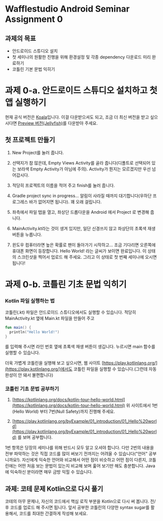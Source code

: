 # Wafflestudio Android Seminar Assignment 0

## 과제의 목표

- 안드로이드 스튜디오 설치
- 첫 세미나의 원활한 진행을 위해 환경설정 및 각종 dependency 다운로드 미리 완료하기
- 코틀린 기본 문법 익히기

# 과제 0-a. 안드로이드 스튜디오 설치하고 첫 앱 실행하기

현재 공식 버전은 [Koala](https://developer.android.com/studio)입니다. 이걸 다운받으셔도 되고, 조금 더 최신 버전을 받고 싶으시다면 [Preview 버전(Jellyfish)](https://developer.android.com/studio/preview)를 다운받아 주세요.

## 첫 프로젝트 만들기

1. New Project를 눌러 줍니다.

2. 선택지가 참 많은데, Empty Views Activity를 골라 줍니다(디폴트로 선택되어 있는 보라색 Empty Activity가 아님에 주의). Activity가 뭔지는 모르겠지만 우선 넘어갑시다.

3. 적당히 프로젝트의 이름을 적어 주고 finish를 눌러 줍니다.

4. Gradle project sync in progress... 알림이 사라질 때까지 대기합니다(우하단 프로그레스 바가 없어지면 됩니다). 꽤 오래 걸립니다.

5. 좌측에서 파일 탭을 열고, 좌상단 드롭다운을 Android 에서 Project 로 변경해 줍니다.

6. MainActivity.kt라는 것이 생겨 있지만, 일단 신경쓰지 않고 좌상단의 초록색 재생 버튼을 누릅니다.

7. 윈도우 컴퓨터라면 높은 확률로 팬이 돌아가기 시작하고... 조금 기다리면 오른쪽에 휴대폰 화면이 등장합니다. Hello World! 라는 글씨가 보이면 완료입니다. 이 상태의 스크린샷을 찍어서 업로드 해 주세요. 그리고 이 상태로 첫 번째 세미나에 오시면 됩니다!

# 과제 0-b. 코틀린 기초 문법 익히기

### Kotlin 파일 실행하는 법

코틀린(.kt) 파일은 안드로이드 스튜디오에서도 실행할 수 있습니다.
적당히 MainActivity.kt 옆에 Main.kt 파일을 만들어 주고

```kotlin
fun main() {
  println("Hello World!")
}
```

를 입력해 주시면 라인 번호 옆에 초록색 재생 버튼이 생깁니다. 누르시면 main 함수를 실행할 수 있습니다.

더욱 가볍게 코틀린을 실행해 보고 싶으시면, 웹 사이트 [https://play.kotlinlang.org/](https://play.kotlinlang.org/)에서도 코틀린 파일을 실행할 수 있습니다.(그런데 자동완성이 안 돼서 불편합니다)

### 코틀린 기초 문법 공부하기

1. [https://kotlinlang.org/docs/kotlin-tour-hello-world.html](https://kotlinlang.org/docs/kotlin-tour-hello-world.html)
   위 사이트에서 1번(Hello World) 부터 7번(Null Safety)까지 진행해 주세요.

2. [https://play.kotlinlang.org/byExample/01_introduction/01_Hello%20world](https://play.kotlinlang.org/byExample/01_introduction/01_Hello%20world) 를 보며 공부합니다.

1번 항목은 당장의 세미나를 위해 반드시 모두 알고 오셔야 합니다.
다만 2번의 내용을 전부 파악하는 것은 직접 코드를 많이 써보기 전까지는 어려울 수 있습니다("언어" 공부니까요!). 자신에게 익숙한 언어와 비교해서 어떤 점이 비슷하고 어떤 점이 다른지, 코틀린에는 어떤 처음 보는 문법이 있는지 비교해 보며 훑어 보기만 해도 충분합니다. Java에 익숙하신 분이라면 매우 금방 익힐 수 있습니다.

## 과제: 코테 문제 Kotlin으로 다시 풀기

코테의 아무 문제나, 자신의 코드에서 핵심 로직 부분을 Kotlin으로 다시 써 봅니다.
전/후 코드를 업로드 해 주시면 됩니다.
앞서 공부한 코틀린의 다양한 syntax sugar를 활용해서, 코드를 최대한 간결하게 작성해 보세요.
